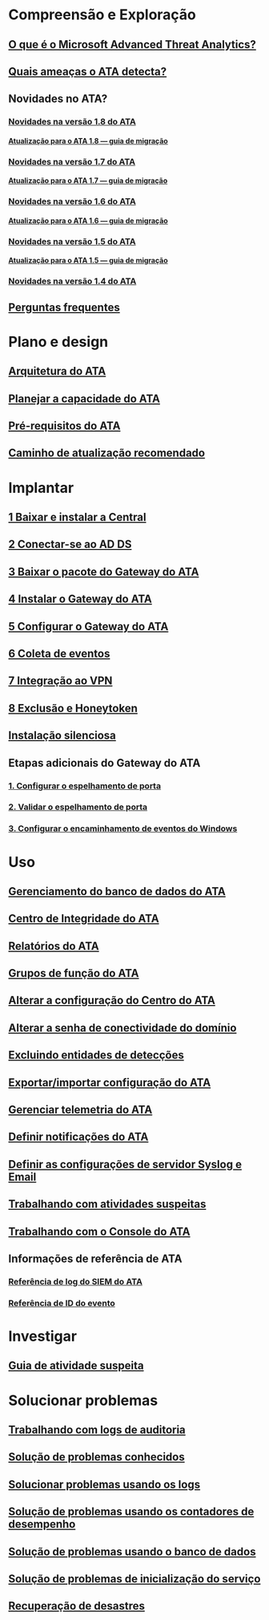 # Compreensão e Exploração
## [O que é o Microsoft Advanced Threat Analytics?](what-is-ata.md)
## [Quais ameaças o ATA detecta?](ata-threats.md)
## Novidades no ATA?
### [Novidades na versão 1.8 do ATA](whats-new-version-1.8.md)
#### [Atualização para o ATA 1.8 — guia de migração](ata-update-1.8-migration-guide.md)
### [Novidades na versão 1.7 do ATA](whats-new-version-1.7.md)
#### [Atualização para o ATA 1.7 — guia de migração](ata-update-1.7-migration-guide.md)
### [Novidades na versão 1.6 do ATA](whats-new-version-1.6.md)
#### [Atualização para o ATA 1.6 — guia de migração](ata-update-1.6-migration-guide.md)
### [Novidades na versão 1.5 do ATA](whats-new-version-1.5.md)
#### [Atualização para o ATA 1.5 — guia de migração](ata-update-1.5-migration-guide.md)
### [Novidades na versão 1.4 do ATA](whats-new-version-1.4.md)
## [Perguntas frequentes](ata-technical-faq.md)
# Plano e design
## [Arquitetura do ATA](ata-architecture.md)
## [Planejar a capacidade do ATA](ata-capacity-planning.md)
## [Pré-requisitos do ATA](ata-prerequisites.md)
## [Caminho de atualização recomendado](upgrade-path.md)
# Implantar
## [1 Baixar e instalar a Central](install-ata-step1.md)
## [2 Conectar-se ao AD DS](install-ata-step2.md)
## [3 Baixar o pacote do Gateway do ATA](install-ata-step3.md)
## [4 Instalar o Gateway do ATA](install-ata-step4.md)
## [5 Configurar o Gateway do ATA](install-ata-step5.md)
## [6 Coleta de eventos](install-ata-step6.md)
## [7 Integração ao VPN](vpn-integration-install-step.md)
## [8 Exclusão e Honeytoken](install-ata-step7.md)
## [Instalação silenciosa](ata-silent-installation.md)
## Etapas adicionais do Gateway do ATA
### [1. Configurar o espelhamento de porta](configure-port-mirroring.md)
### [2. Validar o espelhamento de porta](validate-port-mirroring.md)
### [3. Configurar o encaminhamento de eventos do Windows](configure-event-collection.md)
# Uso
## [Gerenciamento do banco de dados do ATA](ata-database-management.md)
## [Centro de Integridade do ATA](ata-health-center.md)
## [Relatórios do ATA](reports.md)
## [Grupos de função do ATA](ata-role-groups.md)
## [Alterar a configuração do Centro do ATA](modifying-ata-center-configuration.md)
## [Alterar a senha de conectividade do domínio](modifying-ata-config-dcpassword.md)
## [Excluindo entidades de detecções](excluding-entities-from-detections.md)
## [Exportar/importar configuração do ATA](ata-configuration-file.md)
## [Gerenciar telemetria do ATA](manage-telemetry-settings.md)
## [Definir notificações do ATA](setting-ata-alerts.md)
## [Definir as configurações de servidor Syslog e Email](setting-syslog-email-server-settings.md)
## [Trabalhando com atividades suspeitas](working-with-suspicious-activities.md)
## [Trabalhando com o Console do ATA](working-with-ata-console.md)
## Informações de referência de ATA
### [Referência de log do SIEM do ATA](cef-format-sa.md)
### [Referência de ID do evento](event-id-reference.md)
# Investigar
## [Guia de atividade suspeita](suspicious-activity-guide.md)
# Solucionar problemas
## [Trabalhando com logs de auditoria](troubleshoot-audit.md)
## [Solução de problemas conhecidos](troubleshooting-ata-known-errors.md)
## [Solucionar problemas usando os logs](troubleshooting-ata-using-logs.md)
## [Solução de problemas usando os contadores de desempenho](troubleshooting-ata-using-perf-counters.md)
## [Solução de problemas usando o banco de dados](troubleshooting-ata-using-ata-database.md)
## [Solução de problemas de inicialização do serviço](troubleshooting-service-startup.md)
## [Recuperação de desastres](disaster-recovery.md)
